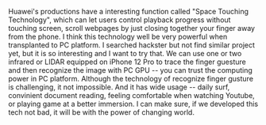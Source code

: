 Huawei's productions  have a interesting function called "Space Touching Technology", which can let users control playback progress without touching screen, scroll webpages by just closing together your finger away from the phone. I think this technology well be very powerful when transplanted to PC platform. I searched hackster but not find similar project yet, but it is so interesting and I want to try that. We can use one or two infrared or LIDAR equipped on iPhone 12 Pro to trace the finger guesture and then recognize the image with PC GPU -- you can trust the computing power in PC platform. Although the technology of recognize finger gusture is challenging, it not impossible. And it has wide usage -- daily surf, convinient document reading, feeling comfortable when watching Youtube, or playing game at a better immersion.
I can make sure, if we developed this tech not bad, it will be with the power of changing world.
